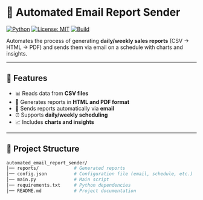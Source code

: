 # 📧 Automated Email Report Sender

[![Python](https://img.shields.io/badge/Python-3.8+-blue.svg)](https://www.python.org/)
[![License: MIT](https://img.shields.io/badge/License-MIT-green.svg)](LICENSE)
[![Build](https://img.shields.io/badge/Status-Stable-success.svg)]()

Automates the process of generating **daily/weekly sales reports** (CSV → HTML → PDF) and sends them via email on a schedule with charts and insights.

---

## 🚀 Features
- 📊 Reads data from **CSV files**
- 📝 Generates reports in **HTML and PDF format**
- 📧 Sends reports automatically via **email**
- ⏰ Supports **daily/weekly scheduling**
- 📈 Includes **charts and insights**

---

## 📂 Project Structure
```bash
automated_email_report_sender/
│── reports/             # Generated reports
│── config.json          # Configuration file (email, schedule, etc.)
│── main.py              # Main script
│── requirements.txt     # Python dependencies
│── README.md            # Project documentation
